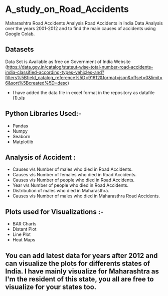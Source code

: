 # A_study_on_Road_Accidents
Maharashtra Road Accidents Analysis 
Road Accidents in India Data Analysis over the years 2001-2012 and to find the main causes of accidents using Google Colab.

## Datasets
Data Set is Available as free on Government of India Website (https://data.gov.in/catalog/stateut-wise-total-number-road-accidents-india-classified-according-types-vehicles-and?filters%5Bfield_catalog_reference%5D=91612&format=json&offset=0&limit=6&sort%5Bcreated%5D=desc)
- I have added the data file in excel format in the repository as datafile (1).xls

## Python Libraries Used:- 
- Pandas
- Numpy
- Seaborn
- Matplotlib

## Analysis of Accident :
- Causes v/s Number of males who died in Road Accidents.
- Causes v/s Number of females who died in Road Accidents.
- Causes v/s Number of people who died in Road Accidents.
- Year v/s Number of people who died in Road Accidents.
- Distribution of males who died in Maharasthra.
- Causes v/s Number of males who died in Maharasthra Road Accidents.

## Plots used for Visualizations :-
- BAR Charts
- Distant Plot
- Line Plot
- Heat Maps

## You can add latest data for years after 2012 and can visualize the plots for differents states of India. I have mainly visualize for Maharashtra as I'm the resident of this state, you all are free to visualize for your states too.
